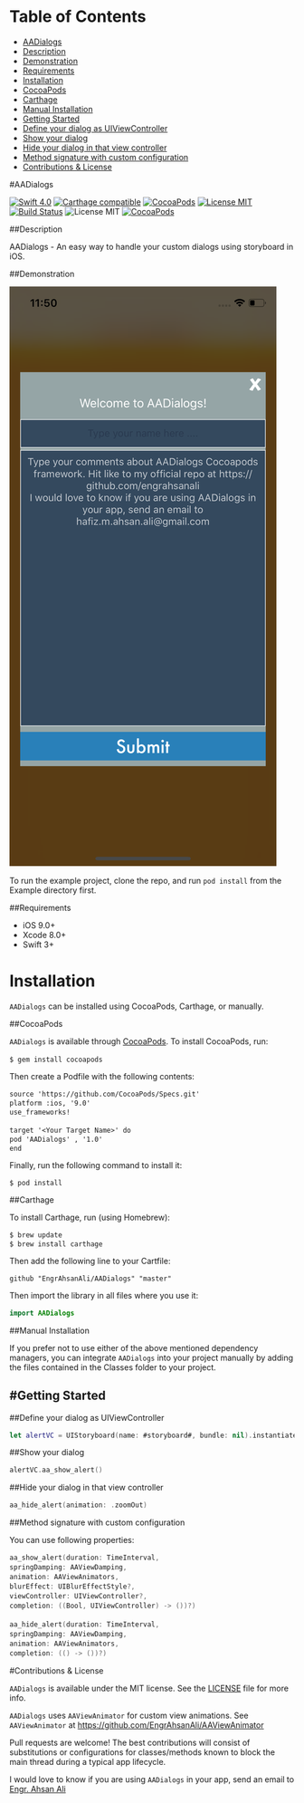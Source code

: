 # Table of Contents

- [AADialogs](#section-id-4)
- [Description](#section-id-10)
- [Demonstration](#section-id-16)
- [Requirements](#section-id-26)
- [Installation](#section-id-32)
- [CocoaPods](#section-id-37)
- [Carthage](#section-id-63)
- [Manual Installation](#section-id-82)
- [Getting Started](#section-id-87)
- [Define your dialog as UIViewController](#section-id-104)
- [Show your dialog](#section-id-112)
- [Hide your dialog in that view controller ](#section-id-132)
- [Method signature with custom configuration](#section-id-150)
- [Contributions & License](#section-id-156)


<div id='section-id-4'/>

#AADialogs

[![Swift 4.0](https://img.shields.io/badge/Swift-4.0-orange.svg?style=flat)](https://developer.apple.com/swift/) [![Carthage compatible](https://img.shields.io/badge/Carthage-compatible-4BC51D.svg?style=flat)](https://github.com/Carthage/Carthage) [![CocoaPods](https://img.shields.io/cocoapods/v/AADialogs.svg)](http://cocoadocs.org/docsets/AADialogs) [![License MIT](https://img.shields.io/badge/License-MIT-blue.svg?style=flat)](https://github.com/Carthage/Carthage) [![Build Status](https://travis-ci.org/EngrAhsanAli/AADialogs.svg?branch=master)](https://travis-ci.org/EngrAhsanAli/AADialogs) 
![License MIT](https://img.shields.io/github/license/mashape/apistatus.svg) [![CocoaPods](https://img.shields.io/cocoapods/p/AADialogs.svg)]()


<div id='section-id-10'/>

##Description

AADialogs - An easy way to handle your custom dialogs using storyboard in iOS.

<div id='section-id-16'/>

##Demonstration

![](https://github.com/EngrAhsanAli/AADialogs/blob/master/Screenshots/AADialogs.png)


To run the example project, clone the repo, and run `pod install` from the Example directory first.


<div id='section-id-26'/>

##Requirements

- iOS 9.0+
- Xcode 8.0+
- Swift 3+

<div id='section-id-32'/>

# Installation

`AADialogs` can be installed using CocoaPods, Carthage, or manually.

<div id='section-id-37'/>

##CocoaPods

`AADialogs` is available through [CocoaPods](http://cocoapods.org). To install CocoaPods, run:

`$ gem install cocoapods`

Then create a Podfile with the following contents:

```
source 'https://github.com/CocoaPods/Specs.git'
platform :ios, '9.0'
use_frameworks!

target '<Your Target Name>' do
pod 'AADialogs' , '1.0'
end

```

Finally, run the following command to install it:
```
$ pod install
```



<div id='section-id-63'/>

##Carthage

To install Carthage, run (using Homebrew):
```
$ brew update
$ brew install carthage
```
Then add the following line to your Cartfile:

```
github "EngrAhsanAli/AADialogs" "master"
```

Then import the library in all files where you use it:
```swift
import AADialogs
```


<div id='section-id-82'/>

##Manual Installation

If you prefer not to use either of the above mentioned dependency managers, you can integrate `AADialogs` into your project manually by adding the files contained in the Classes folder to your project.


<div id='section-id-87'/>

#Getting Started
----------

<div id='section-id-104'/>

##Define your dialog as UIViewController
```swift
let alertVC = UIStoryboard(name: #storyboard#, bundle: nil).instantiateViewController(withIdentifier: #withId#)
```

<div id='section-id-112'/>

##Show your dialog
```swift
alertVC.aa_show_alert()
```
<div id='section-id-132'/>

##Hide your dialog in that view controller 

```swift
aa_hide_alert(animation: .zoomOut)
```

<div id='section-id-150'/>

##Method signature with custom configuration

You can use following properties: 
```swift
aa_show_alert(duration: TimeInterval,
springDamping: AAViewDamping,
animation: AAViewAnimators,
blurEffect: UIBlurEffectStyle?,
viewController: UIViewController?,
completion: ((Bool, UIViewController) -> ())?) 

aa_hide_alert(duration: TimeInterval,
springDamping: AAViewDamping,
animation: AAViewAnimators,
completion: (() -> ())?)

```

<div id='section-id-156'/>

#Contributions & License

`AADialogs` is available under the MIT license. See the [LICENSE](./LICENSE) file for more info.

`AADialogs` uses `AAViewAnimator` for custom view animations.
See `AAViewAnimator` at https://github.com/EngrAhsanAli/AAViewAnimator

Pull requests are welcome! The best contributions will consist of substitutions or configurations for classes/methods known to block the main thread during a typical app lifecycle.

I would love to know if you are using `AADialogs` in your app, send an email to [Engr. Ahsan Ali](mailto:hafiz.m.ahsan.ali@gmail.com)
